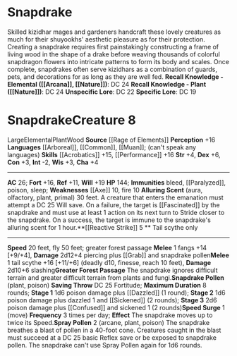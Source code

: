 ﻿---
ac: '26'
alignment: null
all_resistance: null
burrow_speed: null
charisma: '+4'
climb_speed: null
constitution: '+3'
creature_ability:
- Alluring Scent
- Greater Forest Passage
- Reactive Strike
- Snapdrake Pollen
- Speed Surge
- Spray
- Pollen
creature_family: '[[DATABASE/monsterfamily/Elemental, Wood|Elemental, Wood]]'
description: 'Skilled kizidhar mages and gardeners handcraft these lovely creatures
  as much for their shuyookhs'' aesthetic pleasure as for their protection. Creating
  a snapdrake requires first painstakingly constructing a frame of living wood in
  the shape of a drake before weaving thousands of colorful snapdragon flowers into
  intricate patterns to form its body and scales. Once complete, snapdrakes often
  serve kizidhars as a combination of guards, pets, and decorations for as long as
  they are well fed.<br/><br/><b><u>Recall Knowledge - Elemental</u> ( [[DATABASE/skill/Arcana|Arcana]]
  , [[DATABASE/skill/Nature|Nature]] )</b>: DC 24<br/><b><u>Recall Knowledge - Plant</u>
  ( [[DATABASE/skill/Nature|Nature]] )</b>: DC 24<br/><b><u>Unspecific Lore</u></b>:
  DC 22<br/><b><u>Specific Lore</u></b>: DC 19'
dexterity: '+6'
element: Wood
fly_speed: '50'
fortitude: '+16'
hardness: null
hp: '144'
id: '2677'
immunity:
- bleed
- '[[DATABASE/condition/Paralyzed|paralyzed]]'
- '[[DATABASE/trait/Poison|poison]]'
- '[[DATABASE/trait/Sleep|sleep]]'
intelligence: '-2'
land_speed: '20'
language:
- '[[DATABASE/language/Arboreal|Arboreal]]'
- '[[DATABASE/language/Common|Common]]'
- '[[DATABASE/language/Muan|Muan]] ; (can''t speak anylanguages)'
level: '8'
max_speed: '50'
name: Snapdrake
perception: '+16'
rarity: Common
reflex: '+11'
resistance: null
rus_type_level: null
school: null
sense: null
size: Large
skill:
- '[[DATABASE/skill/Acrobatics|Acrobatics]] +15'
- '[[DATABASE/skill/Performance|Performance]] +16'
source: '[[DATABASE/source/Rage of Elements|Rage of Elements]]'
speed:
- 20 feet
- fly 50 feet; greater forest passage
spell: null
strength: '+4'
strength_req: '4'
strongest_save:
- Will
swim_speed: null
trait:
- '[[DATABASE/trait/Elemental|Elemental]]'
- '[[DATABASE/trait/Plant|Plant]]'
- '[[DATABASE/trait/Wood|Wood]]'
type: Creature
vision: null
weakest_save:
- Reflex
weakness:
- '[[DATABASE/weapongroup/Axe|axes]] 10'
- '[[DATABASE/trait/Fire|fire]] 10'
will: '+19'
wisdom: '+3'

---
# Snapdrake

Skilled kizidhar mages and gardeners handcraft these lovely creatures as much for their shuyookhs' aesthetic pleasure as for their protection. Creating a snapdrake requires first painstakingly constructing a frame of living wood in the shape of a drake before weaving thousands of colorful snapdragon flowers into intricate patterns to form its body and scales. Once complete, snapdrakes often serve kizidhars as a combination of guards, pets, and decorations for as long as they are well fed.
**Recall Knowledge - Elemental ([[Arcana]], [[Nature]])**: DC 24
**Recall Knowledge - Plant ([[Nature]])**: DC 24
**Unspecific Lore**: DC 22
**Specific Lore**: DC 19

# Snapdrake<span class="item-type">Creature 8</span>

<span class="trait-size item-trait">Large</span><span class="item-trait">Elemental</span><span class="item-trait">Plant</span><span class="item-trait">Wood</span>
**Source** [[Rage of Elements]]
**Perception** +16
**Languages** [[Arboreal]], [[Common]], [[Muan]]; (can't speak any languages)
**Skills** [[Acrobatics]] +15, [[Performance]] +16
**Str** +4, **Dex** +6, **Con** +3, **Int** -2, **Wis** +3, **Cha** +4

---
**AC** 26; **Fort** +16, **Ref** +11, **Will** +19
**HP** 144; **Immunities** bleed, [[Paralyzed]], poison, sleep; **Weaknesses** [[Axe]] 10, fire 10
<span class="in-box-ability">**Alluring Scent** (aura, olfactory, plant, primal) 30 feet. A creature that enters the emanation must attempt a DC 25 Will save. On a failure, the target is [[Fascinated]] by the snapdrake and must use at least 1 action on its next turn to Stride closer to the snapdrake. On a success, the target is immune to the snapdrake's alluring scent for 1 hour.</span><span class="in-box-ability">**[[Reactive Strike]] <span class="action-icon">5</span> ** Tail scythe only</span>

---
**Speed** 20 feet, fly 50 feet; greater forest passage
<span class="in-box-ability">**Melee** <span class="action-icon">1</span> fangs +14 [+9/+4], **Damage** 2d12+4 piercing plus [[Grab]] and snapdrake pollen</span><span class="in-box-ability">**Melee** <span class="action-icon">1</span> tail scythe +16 [+11/+6] (deadly d10, finesse, reach 10 feet), **Damage** 2d10+6 slashing</span><span class="in-box-ability">**Greater Forest Passage** The snapdrake ignores difficult terrain and greater difficult terrain from plants and fungi.</span><span class="in-box-ability">**Snapdrake Pollen** (plant, poison) **Saving Throw** DC 25 Fortitude; **Maximum Duration** 8 rounds; **Stage 1** 1d6 poison damage plus [[Dazzled]] (1 round); **Stage 2** 1d6 poison damage plus dazzled 1 and [[Sickened]] (2 rounds); **Stage 3** 2d6 poison damage plus [[Confused]] and sickened 1 (2 rounds)</span><span class="in-box-ability">**Speed Surge** <span class="action-icon">1</span> (move) **Frequency** 3 times per day; **Effect** The snapdrake moves up to twice its Speed.</span><span class="in-box-ability">**Spray Pollen** <span class="action-icon">2</span> (arcane, plant, poison) The snapdrake breathes a blast of pollen in a 40-foot cone. Creatures caught in the blast must succeed at a DC 25 basic Reflex save or be exposed to snapdrake pollen. The snapdrake can't use Spray Pollen again for 1d6 rounds.</span>